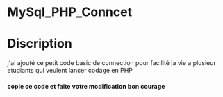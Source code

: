 # MySql_PHP_Conncet
# Discription 
j'ai ajouté ce petit code basic de connection pour facilité la vie a  plusieur etudiants qui veulent lancer codage en PHP  
#### copie ce code et faite votre modification bon courage 

